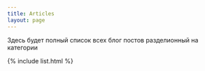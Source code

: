 ```yaml
---
title: Articles
layout: page
---
```

Здесь будет полный список всех блог постов разделионный на категории

{% include list.html %}
